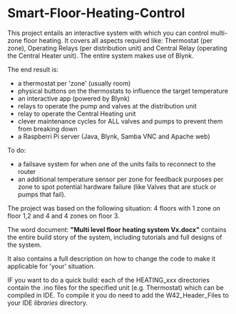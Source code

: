 # Smart-Floor-Heating-Control
This project entails an interactive system with which you can control multi-zone floor heating. It covers all aspects required like: Thermostat (per zone), Operating Relays (per distribution unit) and Central Relay (operating the Central Heater unit). The entire system makes use of Blynk.

The end result is: 
- a thermostat per 'zone' (usually room)
- physical buttons on the thermostats to influence the target temperature
- an interactive app (powered by Blynk)
- relays to operate the pump and valves at the distribution unit
- relay to operate the Central Heating unit
- clever maintenance cycles for ALL valves and pumps to prevent them from breaking down
- a Raspberri Pi server (Java, Blynk, Samba VNC and Apache web)

To do:
- a failsave system for when one of the units fails to reconnect to the router
- an additional temperature sensor per zone for feedback purposes per zone to spot potential hardware failure (like Valves that are stuck or pumps that fail).

The project was based on the following situation: 4 floors with 1 zone on floor 1,2 and 4 and 4 zones on floor 3. 

The word document: **"Multi level floor heating system Vx.docx"** contains the entire build story of the system, including tutorials and full  designs of the system. 

It also contains a full description on how to change the code to make it applicable for 'your' situation. 


IF you want to do a quick build: each of the HEATING_xxx directories contain the .ino files for the specified unit (e.g. Thermostat) which can be compiled in IDE. To compile it you do need to add the W42_Header_Files to your IDE *libraries* directory.
